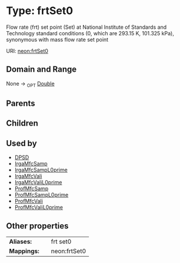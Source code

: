 
# Type: frtSet0


Flow rate (frt) set point (Set) at National Institute of Standards and Technology standard conditions (0, which are 293.15 K, 101.325 kPa), synonymous with mass flow rate set point

URI: [neon:frtSet0](https://data.neonscience.org/frtSet0)


## Domain and Range

None ->  <sub>OPT</sub> [Double](types/Double.md)

## Parents


## Children


## Used by

 * [DPSD](DPSD.md)
 * [IrgaMfcSamp](IrgaMfcSamp.md)
 * [IrgaMfcSampL0prime](IrgaMfcSampL0prime.md)
 * [IrgaMfcVali](IrgaMfcVali.md)
 * [IrgaMfcValiL0prime](IrgaMfcValiL0prime.md)
 * [ProfMfcSamp](ProfMfcSamp.md)
 * [ProfMfcSampL0prime](ProfMfcSampL0prime.md)
 * [ProfMfcVali](ProfMfcVali.md)
 * [ProfMfcValiL0prime](ProfMfcValiL0prime.md)

## Other properties

|  |  |  |
| --- | --- | --- |
| **Aliases:** | | frt set0 |
| **Mappings:** | | neon:frtSet0 |

